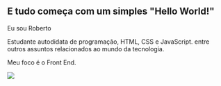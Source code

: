## E tudo começa com um simples "Hello World!"

Eu sou Roberto 

Estudante autodidata de programação, HTML, CSS e JavaScript. entre outros assuntos relacionados ao mundo da tecnologia.

Meu foco é o Front End.

<div>
  
  <img heigh="180em" src="https://github-readme-stats.vercel.app/api?username=robertosl202&theme=aura&show_icons=true" />
  
  
 <div>
  
